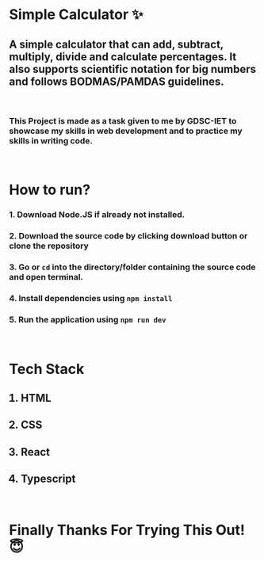# Simple Calculator ✨

<h2>
    A simple calculator that can add, subtract, multiply, divide and calculate percentages. It also supports scientific notation for big numbers and follows BODMAS/PAMDAS guidelines.
</h2>

<br>

### This Project is made as a task given to me by GDSC-IET to showcase my skills in web development and to practice my skills in writing code.  

<br>

# How to run?

### 1. Download Node.JS if already not installed.

### 2. Download the source code by clicking download button or clone the repository

### 3. Go or `cd` into the directory/folder containing the source code and open terminal.

### 4. Install dependencies using `npm install`

### 5. Run the application using `npm run dev`

<br>

<h1>Tech Stack</h1>
<ol>
    <h2><li>HTML</li></h2>
    <h2><li>CSS</li></h2>
    <h2><li>React</li></h2>
    <h2><li>Typescript</li></h2>
</ol>

<br>

# Finally Thanks For Trying This Out! 😇
